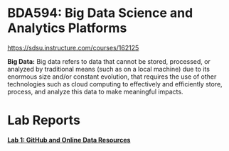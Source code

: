 # BDA594: Big Data Science and Analytics Platforms
https://sdsu.instructure.com/courses/162125

**Big Data:** Big data refers to data that cannot be stored, processed, or analyzed by traditional means (such as on a local machine) due to its enormous size and/or constant evolution, that requires the use of other technologies such as cloud computing to effectively and efficiently store, process, and analyze this data to make meaningful impacts.

# Lab Reports
[**Lab 1: GitHub and Online Data Resources**](https://captcpt.github.io/BDA594/Lab-1)
